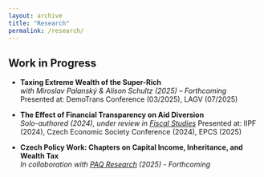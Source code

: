 ```yaml
---
layout: archive
title: "Research"
permalink: /research/
---
```


## Work in Progress

- **Taxing Extreme Wealth of the Super-Rich**  
  *with Miroslav Palanský & Alison Schultz (2025) – Forthcoming*  
  Presented at: DemoTrans Conference (03/2025), LAGV (07/2025) 

- **The Effect of Financial Transparency on Aid Diversion**  
  *Solo-authored (2024), under review in [Fiscal Studies](https://onlinelibrary.wiley.com/journal/14755890)*
  Presented at: IIPF (2024), Czech Economic Society Conference (2024), EPCS (2025)

- **Czech Policy Work: Chapters on Capital Income, Inheritance, and Wealth Tax**   
  *In collaboration with [PAQ Research](https://www.paqresearch.cz/) (2025) - Forthcoming*
